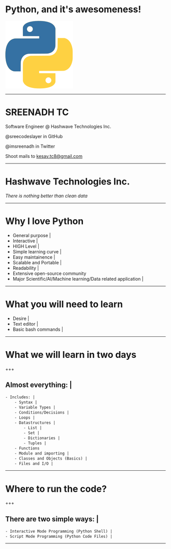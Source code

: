 # Python, and it's awesomeness!

![Python](images/python.png)

---

# SREENADH TC

Software Engineer @ Hashwave Technologies Inc.

@sreecodeslayer in GitHub

@imsreenadh in Twitter

Shoot mails to kesav.tc8@gmail.com

---
# Hashwave Technologies Inc.

*There is nothing better than clean data*

---

# Why I love Python

- General purpose | 
- Interactive |
- HIGH Level |
- Simple learning curve | 
- Easy maintainence |
- Scalable and Portable |
- Readability | 
- Extensive open-source community
- Major Scientific/AI/Machine learning/Data related application | 

---

# What you will need to learn

- Desire |
- Text editor |
- Basic bash commands |

---

# What we will learn in two days

+++

## Almost everything: | 
	- Includes: |
		- Syntax | 
		- Variable Types | 
		- Conditions/Decisions | 
		- Loops | 
		- Datastructures | 
			- List | 
			- Set | 
			- Dictionaries | 
			- Tuples |
		- Functions
		- Module and importing |
		- Classes and Objects (Basics) |
		- Files and I/O |

---

# Where to run the code?

+++

## There are two simple ways: | 
	- Interactive Mode Programming (Python Shell) |  
	- Script Mode Programming (Python Code Files) |  

---

